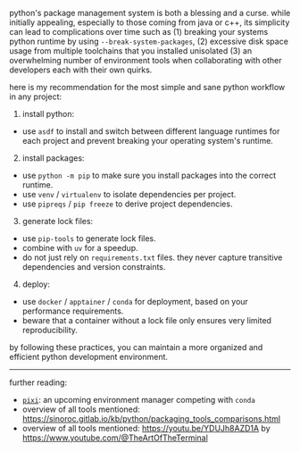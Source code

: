 python's package management system is both a blessing and a curse. while initially appealing, especially to those coming from java or c++, its simplicity can lead to complications over time such as (1) breaking your systems python runtime by using `--break-system-packages`, (2) excessive disk space usage from multiple toolchains that you installed unisolated (3) an overwhelming number of environment tools when collaborating with other developers each with their own quirks.

here is my recommendation for the most simple and sane python workflow in any project:

1) install python:

- use `asdf` to install and switch between different language runtimes for each project and prevent breaking your operating system's runtime.

2) install packages:

- use `python -m pip` to make sure you install packages into the correct runtime.
- use `venv` / `virtualenv` to isolate dependencies per project.
- use `pipreqs` / `pip freeze` to derive project dependencies.

3) generate lock files:

- use `pip-tools` to generate lock files.
- combine with `uv` for a speedup.
- do not just rely on `requirements.txt` files. they never capture transitive dependencies and version constraints.

4) deploy:

- use `docker` / `apptainer` / `conda` for deployment, based on your performance requirements.
- beware that a container without a lock file only ensures very limited reproducibility.

by following these practices, you can maintain a more organized and efficient python development environment.

---

further reading:

- [`pixi`](https://github.com/prefix-dev/pixi): an upcoming environment manager competing with `conda`
- overview of all tools mentioned: https://sinoroc.gitlab.io/kb/python/packaging_tools_comparisons.html
- overview of all tools mentioned: https://youtu.be/YDUJh8AZD1A by https://www.youtube.com/@TheArtOfTheTerminal

